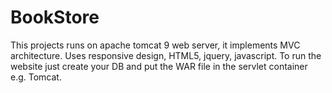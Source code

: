 # BookStore
This projects runs on apache tomcat 9 web server, it implements MVC architecture.
Uses responsive design, HTML5, jquery, javascript.
To run the website just create your DB and put the WAR file in the servlet container e.g. Tomcat.
